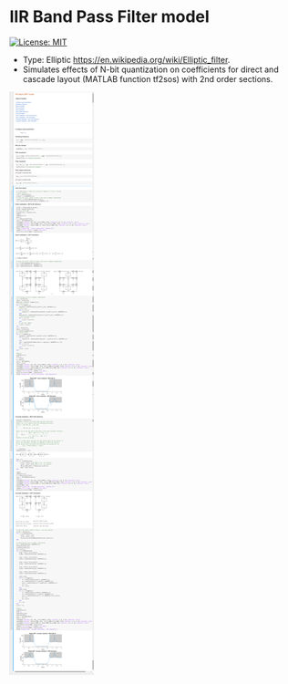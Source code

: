 # IIR Band Pass Filter model
[![License: MIT](https://img.shields.io/badge/License-MIT-blue.svg)](https://github.com/etfovac/iir_bpf/blob/main/LICENSE)  
* Type: Elliptic https://en.wikipedia.org/wiki/Elliptic_filter.
* Simulates effects of N-bit quantization on coefficients for direct and cascade layout (MATLAB function tf2sos) with 2nd order sections. 

<a href="https://github.com/etfovac/iir_bpf/blob/main/graphics/2022-06-20_202042.png"><img src="https://github.com/etfovac/iir_bpf/blob/main/graphics/2022-06-20_202042.png"></a>
